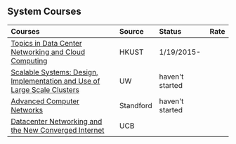 ## System Courses

|Courses| Source| Status| Rate|
|:----|:----|:----|:----|
|[Topics in Data Center Networking and Cloud Computing](../Toptics-in-Data-Center-Networking-and-Cloud-Compuing)| HKUST| 1/19/2015-| |
|[Scalable Systems: Design, Implementation and Use of Large Scale Clusters](http://courses.cs.washington.edu/courses/cse490h/08au/lectures.htm)| UW| haven't started| |
|[Advanced Computer Networks](http://www.cs.princeton.edu/courses/archive/fall10/cos561/syllabus.html)| Standford| haven't started| |
|[Datacenter Networking and the New Converged Internet](http://bnrg.cs.berkeley.edu/~randy/Courses/CS294.S13/)| UCB| | |
